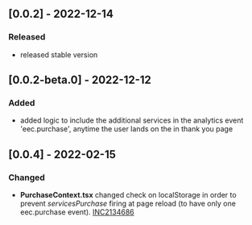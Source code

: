 ## [0.0.2] - 2022-12-14

### Released

- released stable version

## [0.0.2-beta.0] - 2022-12-12

### Added

- added logic to include the additional services in the analytics event 'eec.purchase', anytime the user lands on the in thank you page

## [0.0.4] - 2022-02-15

### Changed

- **PurchaseContext.tsx** changed check on localStorage in order to prevent *servicesPurchase* firing at page reload (to have only one eec.purchase event). [INC2134686](https://whirlpool.service-now.com/incident.do?sys_id=632f2a261be505d06147a688b04bcb99&sysparm_record_target=incident&sysparm_record_row=1&sysparm_record_rows=1&sysparm_record_list=assignment_group%3Dfb66e9141b373090ee1f0d85604bcbe0%5EstateIN1%2C3%2C2%5EORDERBYDESCnumber)